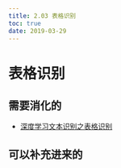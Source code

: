 ```yaml
---
title: 2.03 表格识别
toc: true
date: 2019-03-29
---
```

# 表格识别



## 需要消化的

- [深度学习文本识别之表格识别](https://blog.csdn.net/zane3/article/details/84656550)

## 可以补充进来的
